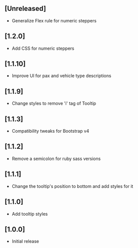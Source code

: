 ## [Unreleased]
- Generalize Flex rule for numeric steppers

## [1.2.0]
- Add CSS for numeric steppers

## [1.1.10]
- Improve UI for pax and vehicle type descriptions

## [1.1.9]
- Change styles to remove 'i' tag of Tooltip

## [1.1.3]
- Compatibility tweaks for Bootstrap v4

## [1.1.2]
- Remove a semicolon for ruby sass versions

## [1.1.1]
- Change the tooltip's position to bottom and add styles for it

## [1.1.0]
- Add tooltip styles

## [1.0.0]
- Initial release
